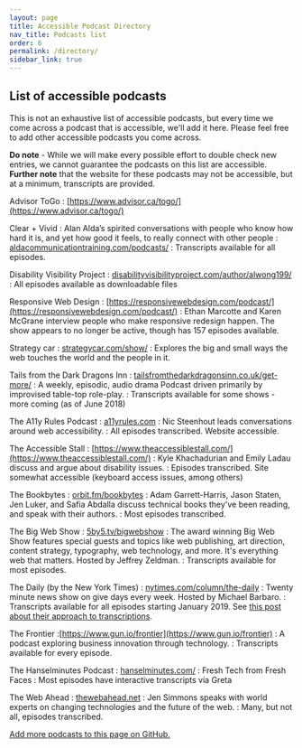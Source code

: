 ```yaml
---
layout: page
title: Accessible Podcast Directory
nav_title: Podcasts list
order: 6
permalink: /directory/
sidebar_link: true
---
```


## List of accessible podcasts

This is not an exhaustive list of accessible podcasts, but every time we come across a podcast that is accessible, we'll add it here. Please feel free to add other accessible podcasts you come across. 

**Do note** - While we will make every possible effort to double check new entries, we cannot guarantee the podcasts on this list are accessible. **Further note** that the website for these podcasts may not be accessible, but at a minimum, transcripts are provided.

Advisor ToGo
: [https://www.advisor.ca/togo/](https://www.advisor.ca/togo/)

Clear + Vivid
: Alan Alda’s spirited conversations with people who know how hard it is, and yet how good it feels, to really connect with other people
: [aldacommunicationtraining.com/podcasts/](http://www.aldacommunicationtraining.com/podcasts/)
: Transcripts available for all episodes.

Disability Visibility Project
: [disabilityvisibilityproject.com/<wbr>author/alwong199/](https://disabilityvisibilityproject.com/author/alwong199/)
: All episodes available as downloadable files

Responsive Web Design
: [https://responsivewebdesign.com/podcast/](https://responsivewebdesign.com/podcast/)
: Ethan Marcotte and Karen McGrane interview people who make responsive redesign happen. The show appears to no longer be active, though has 157 episodes available.

Strategy car
: [strategycar.com/show/](https://strategycar.com/show/)
: Explores the big and small ways the web touches the world and the people in it.

Tails from the Dark Dragons Inn
: [tailsfromthedarkdragonsinn.co.uk/get-more/](https://tailsfromthedarkdragonsinn.co.uk/get-more/)
: A weekly, episodic, audio drama Podcast driven primarily by improvised table-top role-play.
: Transcripts available for some shows - more coming (as of June 2018)

The A11y Rules Podcast
: [a11yrules.com](https://a11yrules.com)
: Nic Steenhout leads conversations around web accessibility.
: All episodes transcribed. Website accessible.

The Accessible Stall
: [https://www.theaccessiblestall.com/](https://www.theaccessiblestall.com/)
: Kyle Khachadurian and Emily Ladau discuss and argue about disability issues.
: Episodes transcribed. Site somewhat accessible (keyboard access issues, among others)

The Bookbytes
: [orbit.fm/bookbytes](https://www.orbit.fm/bookbytes)
: Adam Garrett-Harris, Jason Staten, Jen Luker, and Safia Abdalla discuss technical books they've been reading, and speak with their authors.
: Most episodes transcribed.

The Big Web Show
: [5by5.tv/bigwebshow](http://5by5.tv/bigwebshow)
: The award winning Big Web Show features special guests and topics like web publishing, art direction, content strategy, typography, web technology, and more. It's everything web that matters. Hosted by Jeffrey Zeldman.
: Transcripts available for most episodes.

The Daily (by the New York Times)
: [nytimes.com/column/the-daily](https://www.nytimes.com/column/the-daily)
: Twenty minute news show on give days every week. Hosted by Michael Barbaro.
: Transcripts available for all episodes starting January 2019. See [this post about their approach to transcriptions](https://open.nytimes.com/from-audio-waves-to-words-episodes-of-the-daily-now-come-with-transcripts-298ab8cb9481).

The Frontier
:[https://www.gun.io/frontier](https://www.gun.io/frontier)
: A podcast exploring business innovation through technology.
: Transcripts available for every episode.

The Hanselminutes Podcast
: [hanselminutes.com/](https://hanselminutes.com/)
: Fresh Tech from Fresh Faces
: Most episodes have interactive transcripts via Greta

The Web Ahead
: [thewebahead.net](http://www.thewebahead.net)
: Jen Simmons speaks with world experts on changing technologies and the future of the web.
: Many, but not all, episodes transcribed.

[Add more podcasts to this page on GitHub.](https://github.com/podcast-accessibility/podcast-accessibility.github.io/edit/master/{{page.path}})
